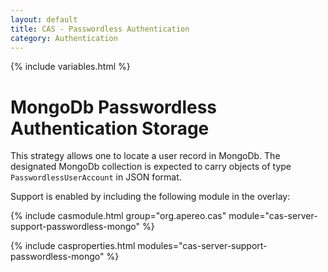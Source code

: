 ```yaml
---
layout: default
title: CAS - Passwordless Authentication
category: Authentication
---
```

{% include variables.html %}

# MongoDb Passwordless Authentication Storage

This strategy allows one to locate a user record in MongoDb. The designated MongoDb 
collection is expected to carry objects of type `PasswordlessUserAccount` in JSON format. 

Support is enabled by including the following module in the overlay:

{% include casmodule.html group="org.apereo.cas" module="cas-server-support-passwordless-mongo" %}

{% include casproperties.html modules="cas-server-support-passwordless-mongo" %}
